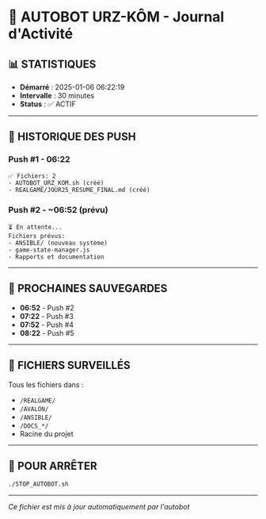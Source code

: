 # 🤖 AUTOBOT URZ-KÔM - Journal d'Activité

## 📊 STATISTIQUES
- **Démarré** : 2025-01-06 06:22:19
- **Intervalle** : 30 minutes
- **Status** : ✅ ACTIF

---

## 📝 HISTORIQUE DES PUSH

### Push #1 - 06:22
```
✅ Fichiers: 2
- AUTOBOT_URZ_KOM.sh (créé)
- REALGAME/JOUR25_RESUME_FINAL.md (créé)
```

### Push #2 - ~06:52 (prévu)
```
⏳ En attente...
Fichiers prévus:
- ANSIBLE/ (nouveau système)
- game-state-manager.js
- Rapports et documentation
```

---

## 🔄 PROCHAINES SAUVEGARDES

- **06:52** - Push #2
- **07:22** - Push #3
- **07:52** - Push #4
- **08:22** - Push #5

---

## 📁 FICHIERS SURVEILLÉS

Tous les fichiers dans :
- `/REALGAME/`
- `/AVALON/`
- `/ANSIBLE/`
- `/DOCS_*/`
- Racine du projet

---

## 🛑 POUR ARRÊTER

```bash
./STOP_AUTOBOT.sh
```

---

*Ce fichier est mis à jour automatiquement par l'autobot*